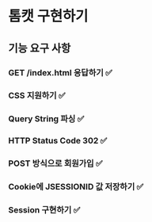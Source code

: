 # 톰캣 구현하기

## 기능 요구 사항

### GET /index.html 응답하기 ✅

### CSS 지원하기 ✅

### Query String 파싱 ✅

### HTTP Status Code 302 ✅

### POST 방식으로 회원가입 ✅

### Cookie에 JSESSIONID 값 저장하기 ✅

### Session 구현하기 ✅

